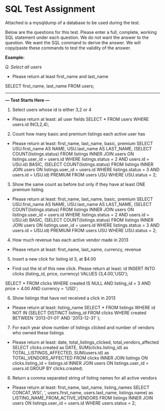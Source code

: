 # SQL Test Assignment

Attached is a mysqldump of a database to be used during the test.

Below are the questions for this test. Please enter a full, complete, working SQL statement under each question. We do not want the answer to the question. We want the SQL command to derive the answer. We will copy/paste these commands to test the validity of the answer.

**Example:**

_Q. Select all users_

- Please return at least first_name and last_name

SELECT first_name, last_name FROM users;


------

**— Test Starts Here —**

1. Select users whose id is either 3,2 or 4
- Please return at least: all user fields
SELECT * FROM users WHERE users.id IN(3,2,4);

2. Count how many basic and premium listings each active user has
- Please return at least: first_name, last_name, basic, premium
SELECT USU.first_name AS NAME, USU.last_name AS LAST_NAME, (SELECT COUNT(listings.status) FROM listings INNER JOIN users ON listings.user_id = users.id WHERE listings.status = 2 AND users.id = USU.id) BASIC, (SELECT COUNT(listings.status) FROM listings INNER JOIN users ON listings.user_id = users.id WHERE listings.status = 3 AND users.id = USU.id) PREMIUM FROM users USU WHERE USU.status = 2;

3. Show the same count as before but only if they have at least ONE premium listing
- Please return at least: first_name, last_name, basic, premium
SELECT USU.first_name AS NAME, USU.last_name AS LAST_NAME, (SELECT COUNT(listings.status) FROM listings INNER JOIN users ON listings.user_id = users.id WHERE listings.status = 2 AND users.id = USU.id) BASIC, (SELECT COUNT(listings.status) FROM listings INNER JOIN users ON listings.user_id = users.id WHERE listings.status = 3 AND users.id = USU.id) PREMIUM FROM users USU WHERE USU.status = 2;


4. How much revenue has each active vendor made in 2013
- Please return at least: first_name, last_name, currency, revenue


5. Insert a new click for listing id 3, at $4.00
- Find out the id of this new click. Please return at least: id
INSERT INTO clicks (listing_id, price, currency) VALUES (3,4.00,'USD');

SELECT * FROM clicks WHERE created IS NULL AND listing_id = 3 AND price = 4.00 AND currency = 'USD';

6. Show listings that have not received a click in 2013
- Please return at least: listing_name
SELECT * FROM listings WHERE id NOT IN (SELECT DISTINCT listing_id FROM clicks WHERE created BETWEEN '2013-01-01' AND '2013-12-31' );

7. For each year show number of listings clicked and number of vendors who owned these listings
- Please return at least: date, total_listings_clicked, total_vendors_affected
SELECT clicks.created as DATE, SUM(clicks.listing_id) as TOTAL_LISTINGS_AFFECTED, SUM(users.id) as TOTAL_VENDORS_AFFECTED FROM clicks INNER JOIN listings ON clicks.listing_id = listings.id INNER JOIN users ON listings.user_id = users.id GROUP BY clicks.created;

8. Return a comma separated string of listing names for all active vendors
- Please return at least: first_name, last_name, listing_names
SELECT CONCAT_WS(', ', users.first_name, users.last_name, listings.name) as LISTING_NAME_FROM_ACTIVE_VENDORS FROM listings INNER JOIN users ON listings.user_id = users.id WHERE users.status = 2;